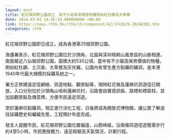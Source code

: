 ```yaml
---
layout: post
title: 紅花嶺郊野公園成立　有不少高保育價值物種例如紅杜鵑及大草鶯
date: 2024-03-01 14:26:19.000000000 +08:00
link: https://news.rthk.hk/rthk/ch/component/k2/1742629-20240301.htm
categories: rthk
---
```


紅花嶺郊野公園即日成立，成為香港第25個郊野公園。

漁護署表示，紅花嶺郊野公園位於沙頭角，北面與深圳梧桐山風景區的山脈相連，南面鄰近八仙嶺郊野公園，面積大約530公頃，當中有不少屬高保育價值的物種，例如紅杜鵑、土沉香、大草鶯及灰伏翼。公園內有曾生產方鉛礦的礦洞，是本港1940年代最大規模的採礦系統之一。

署方正修建遠足徑網絡、郊遊地點、觀景點等，現時紅花嶺及蓮麻坑郊遊徑已開放，入口分別位於沙頭角山咀和蓮麻坑村，沿路會設置資訊板、路標和標距柱，並加設觀景點及傳意牌，方便市民遠足郊遊。

至於蓮麻坑鉛礦洞，現正進行活化工程，日後將成為開放式博物館，讓公眾了解過往採礦歷史和蝙蝠生態，工程預計年底完成。

發言人提醒市民，紅花嶺郊野公園位置偏遠，山勢崎嶇，沿兩條郊遊徑遊覽需步行約4至5小時，市民應按體力、遠足經驗及天氣情況，計劃行程。
